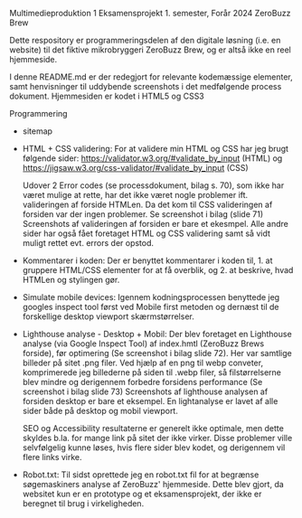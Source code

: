 Multimedieproduktion 1
Eksamensprojekt 1. semester, Forår 2024
ZeroBuzz Brew

Dette respository er programmeringsdelen af den digitale løsning (i.e. en website) til det fiktive mikrobryggeri ZeroBuzz Brew, og er altså ikke
en reel hjemmeside.

I denne README.md er der redegjort for relevante kodemæssige elementer, samt henvisninger til uddybende screenshots i det medfølgende process
dokument. Hjemmesiden er kodet i HTML5 og CSS3


Programmering

* sitemap
<urlset xmlns="http://www.sitemaps.org/schemas/sitemap/0.9" xmlns:xsi="http://www.w3.org/2001/XMLSchema-instance" xsi:schemaLocation="http://www.sitemaps.org/schemas/sitemap/0.9 http://www.sitemaps.org/schemas/sitemap/0.9/sitemap.xsd">
<!--  created with Free Online Sitemap Generator www.xml-sitemaps.com  -->
</urlset>


* HTML + CSS validering:
    For at validere min HTML og CSS har jeg brugt følgende sider: https://validator.w3.org/#validate_by_input (HTML) og https://jigsaw.w3.org/css-validator/#validate_by_input (CSS)

    Udover 2 Error codes (se processdokument, bilag s. 70), som ikke har været mulige at rette, har det ikke været nogle problemer ift. valideringen af forside HTMLen. 
    Da det kom til CSS valideringen af forsiden var der ingen problemer.
    Se screenshot i bilag (slide 71)
    Screenshots af valideringen af forsiden er bare et ekesmpel. Alle andre sider har også fået foretaget HTML og CSS validering samt så vidt muligt rettet evt. errors der opstod.

* Kommentarer i koden:
    Der er benyttet kommentarer i koden til, 1. at gruppere HTML/CSS elementer for at få overblik, og 2. at beskrive, hvad HTMLen og stylingen gør.

* Simulate mobile devices:
    Igennem kodningsprocessen benyttede jeg googles inspect tool først ved Mobile first metoden og dernæst til de forskellige desktop viewport skærmstørrelser.

* Lighthouse analyse - Desktop + Mobil:
    Der blev foretaget en Lighthouse analyse (via Google Inspect Tool) af index.hmtl (ZeroBuzz Brews forside), før optimering (Se screenshot i bilag slide 72). Her var samtlige billeder på sitet .png filer. Ved hjælp af en png til webp conveter, komprimerede jeg billederne på siden til .webp filer, så filstørrelserne blev mindre og derigennem forbedre forsidens performance (Se screenshot i bilag slide 73)
    Screenshots af lighthouse analysen af forsiden desktop er bare et eksempel. En lightanalyse er lavet af alle sider både på desktop og mobil viewport.

    SEO og Accessibility resultaterne er generelt ikke optimale, men dette skyldes b.la. for mange link på sitet der ikke virker. Disse problemer ville selvfølgelig kunne løses, hvis flere sider blev kodet, og derigennem vil flere links virke.

* Robot.txt:
    Til sidst oprettede jeg en robot.txt fil for at begrænse søgemaskiners analyse af ZeroBuzz' hjemmeside. Dette blev gjort, da websitet kun er en prototype og et eksamensprojekt, der ikke er beregnet til brug i virkeligheden.

